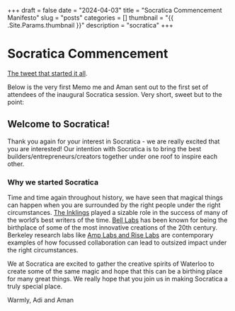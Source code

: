 +++ 
draft = false
date = "2024-04-03"
title = "Socratica Commencement Manifesto"
slug = "posts" 
categories = []
thumbnail = "{{ .Site.Params.thumbnail }}"
description = "socratica"
+++

# Socratica Commencement

[The tweet that started it all](https://twitter.com/adityas129/status/1495465853776769035). 

Below is the very first Memo me and Aman sent out to the first set of attendees of the inaugural Socratica session. Very short, sweet but to the point:

## Welcome to Socratica!

Thank you again for your interest in Socratica - we are really excited that you are interested! Our intention with Socratica is to bring the best builders/entrepreneurs/creators together under one roof to inspire each other.

### Why we started Socratica

Time and time again throughout history, we have seen that magical things  can happen when you are surrounded by the right people under the right circumstances. [The Inklings](https://loc.ignatius.com/looking-for-the-king/who-were-the-inklings.htm) played a sizable role in the success of many of the world’s best writers  of the time. [Bell Labs](https://en.wikipedia.org/wiki/Bell_Labs) has been known for being the birthplace of some of the most innovative creations of the 20th century. Berkeley research labs like [Amp Labs and Rise Labs](https://www.businessinsider.com/uc-berkeley-labs-databricks-sifive-anyscale-riselab-amplab-2021-9) are contemporary examples of how focussed collaboration can lead to outsized impact under the right circumstances.
 
We at Socratica are excited to gather the creative spirits of Waterloo to create some of the same magic and hope that this can be a birthing place for many great things. We really hope that you join us in making Socratica a truly special place. 

Warmly, 
Adi and Aman



